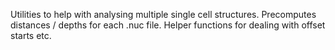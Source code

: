 Utilities to help with analysing multiple single cell structures.
Precomputes distances / depths for each .nuc file. 
Helper functions for dealing with offset starts etc.
